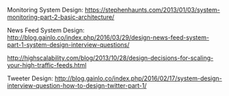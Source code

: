 Monitoring System Design: 
https://stephenhaunts.com/2013/01/03/system-monitoring-part-2-basic-architecture/

News Feed System Design: 
http://blog.gainlo.co/index.php/2016/03/29/design-news-feed-system-part-1-system-design-interview-questions/

http://highscalability.com/blog/2013/10/28/design-decisions-for-scaling-your-high-traffic-feeds.html

Tweeter Design:
http://blog.gainlo.co/index.php/2016/02/17/system-design-interview-question-how-to-design-twitter-part-1/




